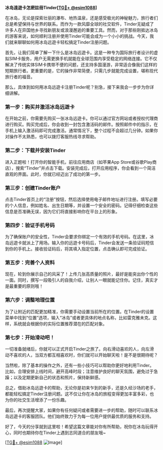 **冰岛遠遊卡怎麽註冊Tinder[[TG💪+ @esim1088](https://t.me/s/esim1088)]**

在冰岛，无论是探索壮丽的瀑布、地热温泉，还是感受极光的神秘魅力，旅行者们总是希望保持与世界的联系。而作为一款风靡全球的社交软件，Tinder无疑成了许多人在异国他乡寻找新朋友或浪漫邂逅的重要工具。然而，对于那些刚抵达冰岛的游客来说，如何顺利注册并使用Tinder可能会成为一个小小的挑战。今天，我们就来聊聊如何用冰岛远遊卡轻松搞定Tinder注册问题。

首先，让我们简单了解一下什么是冰岛远遊卡。这是一种专为国际旅行者设计的虚拟SIM卡服务，用户无需更换手机就能在全球范围内享受稳定的网络连接。它不仅解决了传统实体SIM卡携带不便的问题，还支持多国漫游，非常适合像我们这样的短期旅行者。更重要的是，它的操作非常简便，只需几步就能完成设置，堪称现代旅行者的福音。

那么，具体到如何用冰岛远遊卡注册Tinder呢？别急，接下来我会一步步为你详细讲解。

### **第一步：购买并激活冰岛远遊卡**
在开始之前，你需要先购买一张冰岛远遊卡。你可以通过官方网站或者授权代理商进行购买。购买完成后，你会收到一封包含激活码的邮件。按照邮件中的指示，在手机上输入激活码即可完成激活。通常情况下，整个过程不会超过几分钟。如果你对操作不太熟悉，也可以拨打客服热线寻求帮助。

### **第二步：下载并安装Tinder**
进入正题啦！打开你的智能手机，前往应用商店（如苹果App Store或谷歌Play商店），搜索“Tinder”并点击下载。安装完成后，打开应用程序，你会看到一个简洁直观的界面。此时，你就已经迈出了成功的第一步。

### **第三步：创建Tinder账户**
点击Tinder首页上的“注册”按钮，然后选择使用电子邮件地址进行注册。填写必要的个人信息，例如姓名、出生日期等，并设置一个安全的密码。记得仔细检查这些信息是否准确无误，因为它们将直接影响你在平台上的形象。

### **第四步：验证手机号码**
为了确保账户的安全性，Tinder会要求你绑定一个有效的手机号码。在这里，冰岛远遊卡就派上了用场。输入你的远遊卡号码后，Tinder会发送一条验证码短信到你的手机上。接收验证码后，将其填入指定位置，点击确认即可完成验证。

### **第五步：完善个人资料**
现在，轮到你展示自己的风采了！上传几张高质量的照片，最好是能突出你个性的一面。同时，撰写一段吸引人的自我介绍，让别人一眼就能记住你。记住，真实才是最重要的原则哦！

### **第六步：调整地理位置**
为了让附近的匹配更加精准，你需要手动设置当前所在的位置。在Tinder的设置菜单中找到“位置”选项，输入“冰岛”或者更具体的地点名称，比如雷克雅未克。这样，系统就会根据你的实际位置推荐潜在的匹配对象。

### **第七步：开始滑动吧！**
一切准备就绪后，你就可以正式开启Tinder之旅了。向右滑动喜欢的人，向左滑动不喜欢的人，当双方都互相喜欢时，你们就可以开始聊天啦！是不是很期待呢？

当然啦，除了基本的操作之外，还有一些小技巧可以帮助你更好地利用Tinder。比如，合理安排上线时间，避开高峰时段；注意维护良好的聊天氛围，避免过于急躁；以及定期更新自己的状态和照片，保持新鲜感。

总之，借助冰岛远遊卡的帮助，无论你是初来乍到的新手，还是久经沙场的老手，都能轻松搞定Tinder注册问题。这不仅让你在冰岛的旅程变得更加丰富多彩，也为你的社交生活增添了一份乐趣。

最后，再次提醒大家，如果你有任何疑问或者需要进一步的帮助，随时可以联系冰岛远遊卡的客服团队。他们始终致力于为每一位用户提供最优质的服务和支持。

好了，今天的分享就到这里啦！希望这篇文章能对你有所帮助，祝你在冰岛玩得开心，同时也期待你在Tinder上遇到志同道合的朋友哦~

[[TG💪+ @esim1088](https://t.me/s/esim1088) ![Image](https://i.postimg.cc/4NQfJmqS/Snipaste-2025-05-13-00-14-12.png)]